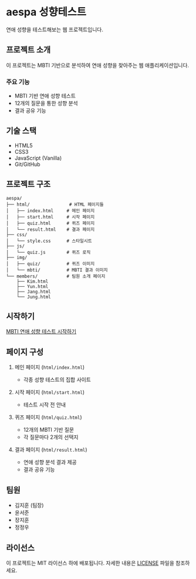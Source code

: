 # aespa 성향테스트

연애 성향을 테스트해보는 웹 프로젝트입니다.

## 프로젝트 소개

이 프로젝트는 MBTI 기반으로 분석하여 연애 성향을 찾아주는 웹 애플리케이션입니다.

### 주요 기능

- MBTI 기반 연애 성향 테스트
- 12개의 질문을 통한 성향 분석
- 결과 공유 기능

## 기술 스택

- HTML5
- CSS3
- JavaScript (Vanilla)
- Git/GitHub

## 프로젝트 구조

```
aespa/
├── html/               # HTML 페이지들
│   ├── index.html     # 메인 페이지
│   ├── start.html     # 시작 페이지
│   ├── quiz.html      # 퀴즈 페이지
│   └── result.html    # 결과 페이지
├── css/
│   └── style.css      # 스타일시트
├── js/
│   └── quiz.js        # 퀴즈 로직
├── img/
│   ├── quiz/          # 퀴즈 이미지
│   └── mbti/          # MBTI 결과 이미지
└── members/           # 팀원 소개 페이지
    ├── Kim.html
    ├── Yun.html
    ├── Jang.html
    └── Jung.html
```

## 시작하기

[MBTI 연애 성향 테스트 시작하기](https://kdhkdh181.github.io/aespa/html/index.html)

## 페이지 구성

1. 메인 페이지 (`html/index.html`)
   - 각종 성향 테스트의 집합 사이트

2. 시작 페이지 (`html/start.html`)
   - 테스트 시작 전 안내

3. 퀴즈 페이지 (`html/quiz.html`)
   - 12개의 MBTI 기반 질문
   - 각 질문마다 2개의 선택지

4. 결과 페이지 (`html/result.html`)
   - 연애 성향 분석 결과 제공
   - 결과 공유 기능

## 팀원

- 김지훈 (팀장)
- 윤서준
- 장지훈
- 정정우

## 라이선스

이 프로젝트는 MIT 라이선스 하에 배포됩니다. 자세한 내용은 [LICENSE](LICENSE) 파일을 참조하세요.

